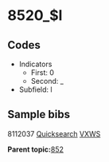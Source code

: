 # 8520\_$l

## Codes

-   Indicators
    -   First: 0
    -   Second: \_
-   Subfield: l

## Sample bibs

8112037 [Quicksearch](https://search.library.yale.edu/catalog/8112037) [VXWS](http://prodorbis.library.yale.edu:7014/vxws/GetHoldingsService?bibId=8112037)

**Parent topic:**[852](../../tags/852/852.md)

